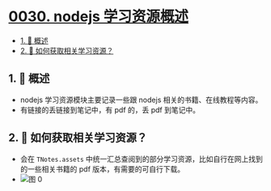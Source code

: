 # [0030. nodejs 学习资源概述](https://github.com/Tdahuyou/TNotes.nodejs/tree/main/notes/0030.%20nodejs%20%E5%AD%A6%E4%B9%A0%E8%B5%84%E6%BA%90%E6%A6%82%E8%BF%B0)

<!-- region:toc -->

- [1. 📒 概述](#1--概述)
- [2. 🤔 如何获取相关学习资源？](#2--如何获取相关学习资源)

<!-- endregion:toc -->

## 1. 📒 概述

- nodejs 学习资源模块主要记录一些跟 nodejs 相关的书籍、在线教程等内容。
- 有链接的丢链接到笔记中，有 pdf 的，丢 pdf 到笔记中。

## 2. 🤔 如何获取相关学习资源？

- 会在 `TNotes.assets` 中统一汇总查阅到的部分学习资源，比如自行在网上找到的一些相关书籍的 pdf 版本，有需要的可自行下载。
- ![图 0](https://cdn.jsdelivr.net/gh/Tdahuyou/imgs@main/2025-04-02-23-30-28.png)

